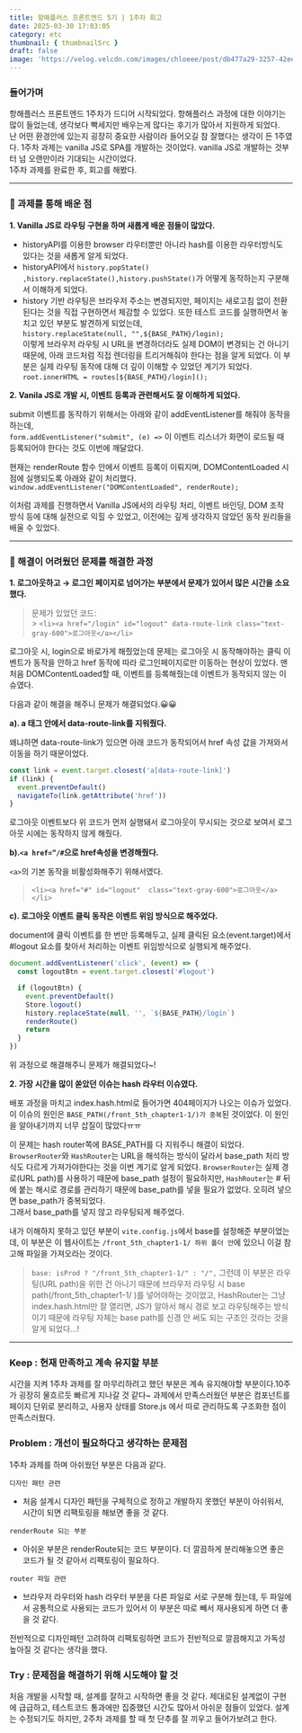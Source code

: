 ```yaml
---
title: 항해플러스 프론트엔드 5기 | 1주차 회고
date: 2025-03-30 17:03:05
category: etc
thumbnail: { thumbnailSrc }
draft: false
image: 'https://velog.velcdn.com/images/chloeee/post/db477a29-3257-42ee-b936-58629e0ef09f/image.png'
---
```


### 들어가며

항해플러스 프론트엔드 1주차가 드디어 시작되었다.
항해플러스 과정에 대한 이야기는 많이 들었는데, 생각보다 빡세지만 배우는게 많다는 후기가 많아서 지원하게 되었다. <br/>
난 어떤 환경안에 있는지 굉장히 중요한 사람이라 들어오길 참 잘했다는 생각이 든 1주였다.
1주차 과제는 vanilla JS로 SPA를 개발하는 것이었다. vanilla JS로 개발하는 것부터 넘 오랜만이라 기대되는 시간이었다.<br/>
1주차 과제를 완료한 후, 회고를 해봤다.

---

### 🙌 과제를 통해 배운 점

**1. Vanilla JS로 라우팅 구현을 하며 새롭게 배운 점들이 많았다.**

- historyAPI를 이용한 browser 라우터뿐만 아니라 hash를 이용한 라우터방식도 있다는 것을 새롭게 알게 되었다.
- historyAPI에서 `history.popState() ,history.replaceState(),history.pushState()`가 어떻게 동작하는지 구분해서 이해하게 되었다.
- history 기반 라우팅은 브라우저 주소는 변경되지만, 페이지는 새로고침 없이 전환된다는 것을 직접 구현하면서 체감할 수 있었다.
  또한 테스트 코드를 실행하면서 놓치고 있던 부분도 발견하게 되었는데,<br/>
  `history.replaceState(null, "",${BASE_PATH}/login);`<br/>
  이렇게 브라우저 라우팅 시 URL을 변경하더라도 실제 DOM이 변경되는 건 아니기 때문에, 아래 코드처럼 직접 렌더링을 트리거해줘야 한다는 점을 알게 되었다.
  이 부분은 실제 라우팅 동작에 대해 더 깊이 이해할 수 있었던 계기가 되었다.<br/>
  `root.innerHTML = routes[${BASE_PATH}/login]();`

**2. Vanila JS로 개발 시, 이벤트 등록과 관련해서도 잘 이해하게 되었다.**

submit 이벤트를 동작하기 위해서는 아래와 같이 addEventListener를 해줘야 동작을 하는데,<br/>
`form.addEventListener("submit", (e) =>` 이 이벤트 리스너가 화면이 로드될 때 등록되어야 한다는 것도 이번에 깨달았다.

현재는 renderRoute 함수 안에서 이벤트 등록이 이뤄지며, DOMContentLoaded 시점에 실행되도록 아래와 같이 처리했다.
`window.addEventListener("DOMContentLoaded", renderRoute);`

이처럼 과제를 진행하면서 Vanilla JS에서의 라우팅 처리, 이벤트 바인딩, DOM 조작 방식 등에 대해 실전으로 익힐 수 있었고, 이전에는 깊게 생각하지 않았던 동작 원리들을 배울 수 있었다.

---

### 🌟 해결이 어려웠던 문제를 해결한 과정

**1. 로그아웃하고 → 로그인 페이지로 넘어가는 부분에서 문제가 있어서 많은 시간을 소요했다.**

> 문제가 있었던 코드:<br/> > `<li><a href="/login" id="logout" data-route-link class="text-gray-600">로그아웃</a></li>` <br/>

로그아웃 시, login으로 바로가게 해줬었는데 문제는 로그아웃 시 동작해야하는 클릭 이벤트가 동작을 안하고 href 동작에 따라 로그인페이지로만 이동하는 현상이 있었다.
맨처음 DOMContentLoaded할 때, 이벤트를 등록해줬는데 이벤트가 동작되지 않는 이슈였다.

다음과 같이 해결을 해주니 문제가 해결되었다.😀😀

**a). a 태그 안에서 data-route-link를 지워줬다.**

왜냐하면 data-route-link가 있으면 아래 코드가 동작되어서 href 속성 값을 가져와서 이동을 하기 때문이었다.

```js
const link = event.target.closest('a[data-route-link]')
if (link) {
  event.preventDefault()
  navigateTo(link.getAttribute('href'))
}
```

로그아웃 이벤트보다 위 코드가 먼저 실행돼서 로그아웃이 무시되는 것으로 보여서 로그아웃 시에는 동작하지 않게 해줬다.

**b).`<a href=”/#`으로 href속성을 변경해줬다.**

`<a>`의 기본 동작을 비활성화해주기 위해서였다.<br/>

> `<li><a href="#" id="logout"  class="text-gray-600">로그아웃</a></li>`

**c). 로그아웃 이벤트 클릭 동작은 이벤트 위임 방식으로 해주었다.**

document에 클릭 이벤트를 한 번만 등록해두고, 실제 클릭된 요소(event.target)에서 #logout 요소를 찾아서 처리하는 이벤트 위임방식으로 실행되게 해주었다.

```js
document.addEventListener('click', (event) => {
  const logoutBtn = event.target.closest('#logout')

  if (logoutBtn) {
    event.preventDefault()
    Store.logout()
    history.replaceState(null, '', `${BASE_PATH}/login`)
    renderRoute()
    return
  }
})
```

위 과정으로 해결해주니 문제가 해결되었다~!

**2. 가장 시간을 많이 쏟았던 이슈는 hash 라우터 이슈였다.**

배포 과정을 마치고 index.hash.html로 들어가면 404페이지가 나오는 이슈가 있었다. <br/>
이 이슈의 원인은 `BASE_PATH(/front_5th_chapter1-1/)가 중복`된 것이었다. 이 원인을 알아내기까지 너무 삽질이 많았다ㅠㅠ

이 문제는 hash router쪽에 BASE_PATH를 다 지워주니 해결이 되었다.<br/>
`BrowserRouter`와 `HashRouter`는 URL을 해석하는 방식이 달라서 base_path 처리 방식도 다르게 가져가야한다는 것을 이번 계기로 알게 되었다.
`BrowserRouter`는 실제 경로(URL path)를 사용하기 때문에 base_path 설정이 필요하지만, `HashRouter`는 # 뒤에 붙는 해시로 경로를 관리하기 때문에 base_path를 넣을 필요가 없었다. 오히려 넣으면 base_path가 중복되었다.<br/>
그래서 base_path를 넣지 않고 라우팅되게 해주었다.

내가 이해하지 못하고 있던 부분이 `vite.config.js`에서 base를 설정해준 부분이었는데, 이 부분은 이 웹사이트는 `/front_5th_chapter1-1/ 하위 폴더 안`에 있으니 이걸 참고해 파일을 가져오라는 것이다.

> `base: isProd ? "/front_5th_chapter1-1/" : "/",`
> 그런데 이 부분은 라우팅(URL path)을 위한 건 아니기 때문에 브라우저 라우팅 시 base path(/front_5th_chapter1-1/ )를 넣어야하는 것이었고, HashRouter는 그냥 index.hash.html만 잘 열리면, JS가 알아서 해시 경로 보고 라우팅해주는 방식이기 때문에 라우팅 자체는 base path를 신경 안 써도 되는 구조인 것라는 것을 알게 되었다...!

---

### **Keep : 현재 만족하고 계속 유지할 부분**

시간을 지켜 1주차 과제를 잘 마무리하려고 했던 부분은 계속 유지해야할 부분이다.10주가 굉장히 물흐르듯 빠르게 지나갈 것 같다~
과제에서 만족스러웠던 부분은 컴포넌트를 페이지 단위로 분리하고, 사용자 상태를 Store.js 에서 따로 관리하도록 구조화한 점이 만족스러웠다.

### **Problem : 개선이 필요하다고 생각하는 문제점**

1주차 과제를 하며 아쉬웠던 부분은 다음과 같다.

`디자인 패턴 관련`

- 처음 설계시 디자인 패턴을 구체적으로 정하고 개발하지 못했던 부분이 아쉬워서, 시간이 되면 리팩토링을 해보면 좋을 것 같다.

`renderRoute 되는 부분`

- 아쉬운 부분은 renderRoute되는 코드 부분이다. 더 깔끔하게 분리해놓으면 좋은 코드가 될 것 같아서 리팩토링이 필요하다.

`router 파일 관련`

- 브라우저 라우터와 hash 라우터 부분을 다른 파일로 서로 구분해 줬는데, 두 파일에서 공통적으로 사용되는 코드가 있어서 이 부분은 따로 빼서 재사용되게 하면 더 좋을 것 같다.

전반적으로 디자인패턴 고려하여 리팩토링하면 코드가 전반적으로 깔끔해지고 가독성높아질 것 같다는 생각을 했다.

### **Try : 문제점을 해결하기 위해 시도해야 할 것**

처음 개발을 시작할 때, 설계를 잘하고 시작하면 좋을 것 같다. 제대로된 설계없이 구현에 급급하고, 테스트코드 통과에만 집중했던 시간도 많아서 아쉬운 점들이 있었다.
설계는 수정되기도 하지만, 2주차 과제를 할 때 첫 단추를 잘 끼우고 들어가보려고 한다.
